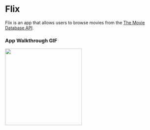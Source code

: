 # Flix

Flix is an app that allows users to browse movies from the [The Movie Database API](http://docs.themoviedb.apiary.io/#).
### App Walkthrough GIF
<img src="https://i.imgur.com/bJrfzTs.gif" width=250><br>

